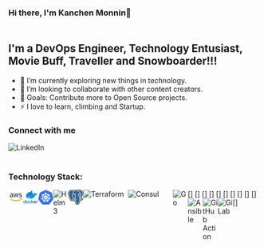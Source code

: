 ### Hi there, I'm Kanchen Monnin👋 <div align = 'right'>![]()</div>

## I'm a DevOps Engineer, Technology Entusiast, Movie Buff, Traveller and Snowboarder!!!

- 🌱 I’m currently exploring new things in technology.
- 👯 I’m looking to collaborate with other content creators.
- 🥅 Goals: Contribute more to Open Source projects.
- ⚡ I love to learn, climbing and Startup.

### Connect with me

[<img align="left" alt="LinkedIn" src="https://img.shields.io/badge/linkedin-%230077B5.svg?&style=for-the-badge&logo=linkedin&logoColor=white" />][linkedin]

<br />
<br />

### Technology Stack:

[<img align="left" alt="AWS" width="30px" src="https://raw.githubusercontent.com/github/explore/fbceb94436312b6dacde68d122a5b9c7d11f9524/topics/aws/aws.png" />]
[<img align="left" alt="Docker" width="30px" src="https://raw.githubusercontent.com/github/explore/80688e429a7d4ef2fca1e82350fe8e3517d3494d/topics/docker/docker.png" />]
[<img align="left" alt="Kubernetes" width="30px" src="https://raw.githubusercontent.com/github/explore/80688e429a7d4ef2fca1e82350fe8e3517d3494d/topics/kubernetes/kubernetes.png" />]
[<img align="left" alt="Helm3" width="30px" src="https://helm.sh/img/helm.svg" />]
[<img align="left" alt="Postgresql" width="30px" src="https://raw.githubusercontent.com/github/explore/80688e429a7d4ef2fca1e82350fe8e3517d3494d/topics/postgresql/postgresql.png" />]
[<img align="left" alt="Terraform" width="90px" src="https://www.terraform.io/assets/images/logo-hashicorp-3f10732f.svg" />]
[<img align="left" alt="Consul" width="90px" src="https://www.pikpng.com/transpng/immRJJh/" />]
[<img align="left" alt="Go" width="30px" src="https://cdn.jsdelivr.net/npm/simple-icons@v3/icons/go.svg" />]
[<img align="left" alt="Ansible" width="30px" src="https://upload.wikimedia.org/wikipedia/commons/2/24/Ansible_logo.svg" />]
[<img align="left" alt="GitHub Action" width="30px" src="https://avatars.githubusercontent.com/u/44036562?s=200&v=4" />]
[<img align="left" alt="GiLab" width="30px" src="https://about.gitlab.com/images/press/logo/png/gitlab-logo-gray-rgb.png" />]
<br />
<br />

[linkedin]: https://www.linkedin.com/in/kanchen-monnin-b284ab91/
